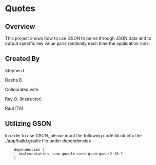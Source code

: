 # Quotes

## Overview

This project shows how to use GSON to parse through JSON data and to output specific key value pairs randomly each time the application runs.

## Created By

Stephen L.

Dasha B.

Collobrated with: 

Rey O. (Instructor)

Raul (TA)

## Utilizing GSON

In order to use GSON, please input the following code block into the ./app/build.gradle file under dependencies

        dependencies {
          implementation 'com.google.code.gson:gson:2.10.1'
        }
        
